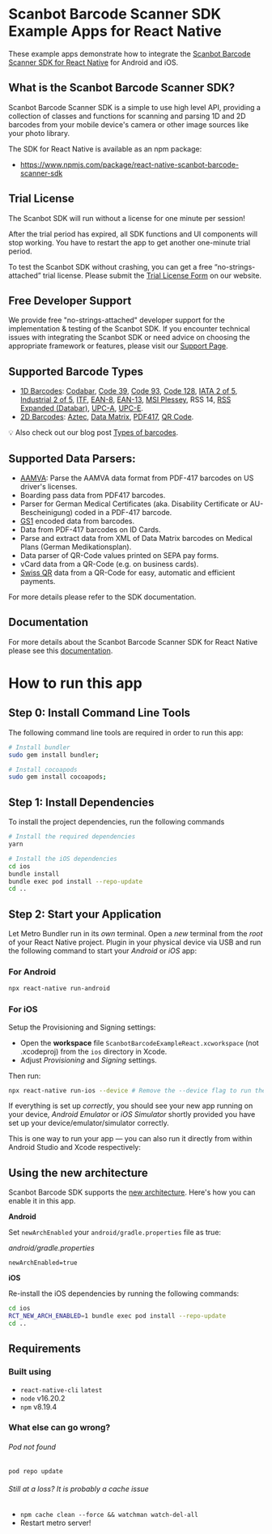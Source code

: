 # Scanbot Barcode Scanner SDK Example Apps for React Native
These example apps demonstrate how to integrate the [Scanbot Barcode Scanner SDK for React Native](https://scanbot.io/developer/react-native-barcode-scanner/) for Android and iOS.


## What is the Scanbot Barcode Scanner SDK?

Scanbot Barcode Scanner SDK is a simple to use high level API, providing a collection of classes and functions for scanning and parsing 1D and 2D barcodes from your mobile device's camera or other image sources like your photo library.

The SDK for React Native is available as an npm package:
- https://www.npmjs.com/package/react-native-scanbot-barcode-scanner-sdk

## Trial License

The Scanbot SDK will run without a license for one minute per session!

After the trial period has expired, all SDK functions and UI components will stop working. You have to restart the app to get another one-minute trial period.

To test the Scanbot SDK without crashing, you can get a free “no-strings-attached” trial license. Please submit the [Trial License Form](https://scanbot.io/trial/) on our website.

## Free Developer Support

We provide free "no-strings-attached" developer support for the implementation & testing of the Scanbot SDK.
If you encounter technical issues with integrating the Scanbot SDK or need advice on choosing the appropriate
framework or features, please visit our [Support Page](https://docs.scanbot.io/support/).


## Supported Barcode Types

- [1D Barcodes](https://scanbot.io/products/barcode-software/1d-barcode-scanner/): [Codabar](https://scanbot.io/en/sdk/scanner-sdk/barcode-scanner-sdk/codabar), [Code 39](https://scanbot.io/en/sdk/scanner-sdk/barcode-scanner-sdk/code-39), [Code 93](https://scanbot.io/products/barcode-software/1d-barcode-scanner/code-93/), [Code 128](https://scanbot.io/products/barcode-software/1d-barcode-scanner/code-128/), [IATA 2 of 5](https://scanbot.io/products/barcode-software/1d-barcode-scanner/standard-2-of-5/), [Industrial 2 of 5](https://scanbot.io/products/barcode-software/1d-barcode-scanner/industrial-2-of-5/), [ITF](https://scanbot.io/en/sdk/scanner-sdk/barcode-scanner-sdk/itf), [EAN-8](https://scanbot.io/en/sdk/scanner-sdk/barcode-scanner-sdk/ean-code), [EAN-13](https://scanbot.io/en/sdk/scanner-sdk/barcode-scanner-sdk/ean-code), [MSI Plessey](https://scanbot.io/en/sdk/scanner-sdk/barcode-scanner-sdk/msi-plessey), RSS 14, [RSS Expanded (Databar)](https://scanbot.io/products/barcode-software/1d-barcode-scanner/gs1-databar/), [UPC-A](https://scanbot.io/products/barcode-software/1d-barcode-scanner/upc/), [UPC-E](https://scanbot.io/en/sdk/scanner-sdk/barcode-scanner-sdk/upc-code).
- [2D Barcodes](https://scanbot.io/products/barcode-software/2d-barcode-scanner/): [Aztec](https://scanbot.io/en/sdk/scanner-sdk/barcode-scanner-sdk/aztec), [Data Matrix](https://scanbot.io/en/sdk/scanner-sdk/barcode-scanner-sdk/datamatrix), [PDF417](https://scanbot.io/products/barcode-software/2d-barcode-scanner/pdf417/), [QR Code](https://scanbot.io/products/barcode-software/2d-barcode-scanner/qr-code/).

💡 Also check out our blog post [Types of barcodes](https://scanbot.io/blog/types-of-barcodes/).


## Supported Data Parsers:

- [AAMVA](https://scanbot.io/blog/drivers-license-barcode-parser/): Parse the AAMVA data format from PDF-417 barcodes on US driver's licenses.
- Boarding pass data from PDF417 barcodes.
- Parser for German Medical Certificates (aka. Disability Certificate or AU-Bescheinigung) coded in a PDF-417 barcode.
- [GS1](https://scanbot.io/products/barcode-software/1d-barcode-scanner/gs1-databar/) encoded data from barcodes.
- Data from PDF-417 barcodes on ID Cards.
- Parse and extract data from XML of Data Matrix barcodes on Medical Plans (German Medikationsplan).
- Data parser of QR-Code values printed on SEPA pay forms.
- vCard data from a QR-Code (e.g. on business cards).
- [Swiss QR](https://scanbot.io/products/barcode-software/2d-barcode-scanner/swiss-qr/) data from a QR-Code for easy, automatic and efficient payments.

For more details please refer to the SDK documentation.


## Documentation

For more details about the Scanbot Barcode Scanner SDK for React Native please see this
[documentation](https://docs.scanbot.io/barcode-scanner-sdk/react-native/introduction/).

# How to run this app

## Step 0: Install Command Line Tools

The following command line tools are required in order to run this app:

```bash
# Install bundler
sudo gem install bundler;

# Install cocoapods
sudo gem install cocoapods;
```


## Step 1: Install Dependencies

To install the project dependencies, run the following commands

```bash
# Install the required dependencies
yarn

# Install the iOS dependencies
cd ios 
bundle install
bundle exec pod install --repo-update
cd ..
```


## Step 2: Start your Application

Let Metro Bundler run in its _own_ terminal. Open a _new_ terminal from the _root_ of your React Native project. Plugin in your physical device via USB and run the following command to start your _Android_ or _iOS_ app:

### For Android

```bash
npx react-native run-android
```

### For iOS

Setup the Provisioning and Signing settings:

- Open the **workspace** file `ScanbotBarcodeExampleReact.xcworkspace` (not .xcodeproj) from the `ios` directory in Xcode.
- Adjust *Provisioning* and *Signing* settings.

Then run:

```bash
npx react-native run-ios --device # Remove the --device flag to run the app on a simulator
```

If everything is set up _correctly_, you should see your new app running on your device, _Android Emulator_ or _iOS Simulator_ shortly provided you have set up your device/emulator/simulator correctly.

This is one way to run your app — you can also run it directly from within Android Studio and Xcode respectively:

## Using the new architecture

Scanbot Barcode SDK supports the [new architecture](https://reactnative.dev/docs/new-architecture-intro). Here's how you can enable it in this app.

**Android**

Set `newArchEnabled` your `android/gradle.properties` file as true:

*android/gradle.properties*

```properties
newArchEnabled=true
```

**iOS**

Re-install the iOS dependencies by running the following commands:

```bash
cd ios
RCT_NEW_ARCH_ENABLED=1 bundle exec pod install --repo-update
cd ..
```

## Requirements

### Built using

* `react-native-cli` `latest`
* `node` v16.20.2
* `npm` v8.19.4

### What else can go wrong?

###### Pod not found

`pod repo update`

###### Still at a loss? It is probably a cache issue

* `npm cache clean --force && watchman watch-del-all`
* Restart metro server!
